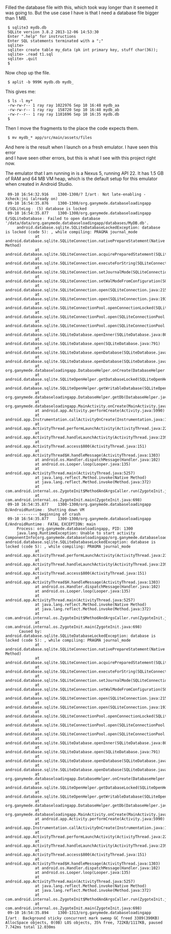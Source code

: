 
Filled the database file with this, which took way longer than it
seemed it was going to. But the use case I have is that I need a
database file bigger than 1 MB.

     $ sqlite3 mydb.db
     SQLite version 3.8.2 2013-12-06 14:53:30
     Enter ".help" for instructions
     Enter SQL statements terminated with a ";"
     sqlite> 
     sqlite> create table my_data (pk int primary key, stuff char(36));
     sqlite> .read t1.sql
     sqlite> .quit
     $ 

Now chop up the file.

     $ aplit -b 999K mydb.db mydb_

This gives me:

     $ ls -l my*
     -rw-rw-r-- 1 ray ray 1022976 Sep 10 16:48 mydb_aa
     -rw-rw-r-- 1 ray ray  158720 Sep 10 16:48 mydb_ab
     -rw-r--r-- 1 ray ray 1181696 Sep 10 16:35 mydb.db
     $

Then I move the fragments to the place the code expects them.

     $ mv mydb_* app/src/main/assets/files

And here is the result when I launch on a fresh emulator. I have seen this error\
and I have seen other errors, but this is what I see with this project right now.

The emulator that I am running in is a Nexus 5, running API 22. It has 1.5 GB of RAM
and 64 MB VM heap, which is the default setup for this emulator when created in Android Studio.


     09-10 16:54:32.916    1300-1300/? I/art﹕ Not late-enabling -Xcheck:jni (already on)
     09-10 16:54:35.876    1300-1300/org.ganymede.databaseloadingapp E/SQLiteLog﹕ (5) database is locked
     09-10 16:54:35.877    1300-1300/org.ganymede.databaseloadingapp E/SQLiteDatabase﹕ Failed to open database '/data/data/org.ganymede.databaseloadingapp/databases/MyDB.db'.
         android.database.sqlite.SQLiteDatabaseLockedException: database is locked (code 5): , while compiling: PRAGMA journal_mode
                 at android.database.sqlite.SQLiteConnection.nativePrepareStatement(Native Method)
                 at android.database.sqlite.SQLiteConnection.acquirePreparedStatement(SQLiteConnection.java:889)
                 at android.database.sqlite.SQLiteConnection.executeForString(SQLiteConnection.java:634)
                 at android.database.sqlite.SQLiteConnection.setJournalMode(SQLiteConnection.java:320)
                 at android.database.sqlite.SQLiteConnection.setWalModeFromConfiguration(SQLiteConnection.java:294)
                 at android.database.sqlite.SQLiteConnection.open(SQLiteConnection.java:215)
                 at android.database.sqlite.SQLiteConnection.open(SQLiteConnection.java:193)
                 at android.database.sqlite.SQLiteConnectionPool.openConnectionLocked(SQLiteConnectionPool.java:463)
                 at android.database.sqlite.SQLiteConnectionPool.open(SQLiteConnectionPool.java:185)
                 at android.database.sqlite.SQLiteConnectionPool.open(SQLiteConnectionPool.java:177)
                 at android.database.sqlite.SQLiteDatabase.openInner(SQLiteDatabase.java:806)
                 at android.database.sqlite.SQLiteDatabase.open(SQLiteDatabase.java:791)
                 at android.database.sqlite.SQLiteDatabase.openDatabase(SQLiteDatabase.java:694)
                 at android.database.sqlite.SQLiteDatabase.openDatabase(SQLiteDatabase.java:669)
                 at org.ganymede.databaseloadingapp.DatabaseHelper.onCreate(DatabaseHelper.java:60)
                 at android.database.sqlite.SQLiteOpenHelper.getDatabaseLocked(SQLiteOpenHelper.java:251)
                 at android.database.sqlite.SQLiteOpenHelper.getWritableDatabase(SQLiteOpenHelper.java:163)
                 at org.ganymede.databaseloadingapp.DatabaseHelper.getDb(DatabaseHelper.java:44)
                 at org.ganymede.databaseloadingapp.MainActivity.onCreate(MainActivity.java:18)
                 at android.app.Activity.performCreate(Activity.java:5990)
                 at android.app.Instrumentation.callActivityOnCreate(Instrumentation.java:1106)
                 at android.app.ActivityThread.performLaunchActivity(ActivityThread.java:2278)
                 at android.app.ActivityThread.handleLaunchActivity(ActivityThread.java:2390)
                 at android.app.ActivityThread.access$800(ActivityThread.java:151)
                 at android.app.ActivityThread$H.handleMessage(ActivityThread.java:1303)
                 at android.os.Handler.dispatchMessage(Handler.java:102)
                 at android.os.Looper.loop(Looper.java:135)
                 at android.app.ActivityThread.main(ActivityThread.java:5257)
                 at java.lang.reflect.Method.invoke(Native Method)
                 at java.lang.reflect.Method.invoke(Method.java:372)
                 at com.android.internal.os.ZygoteInit$MethodAndArgsCaller.run(ZygoteInit.java:903)
                 at com.android.internal.os.ZygoteInit.main(ZygoteInit.java:698)
     09-10 16:54:35.877    1300-1300/org.ganymede.databaseloadingapp D/AndroidRuntime﹕ Shutting down VM
         --------- beginning of crash
     09-10 16:54:35.877    1300-1300/org.ganymede.databaseloadingapp E/AndroidRuntime﹕ FATAL EXCEPTION: main
         Process: org.ganymede.databaseloadingapp, PID: 1300
         java.lang.RuntimeException: Unable to start activity ComponentInfo{org.ganymede.databaseloadingapp/org.ganymede.databaseloadingapp.MainActivity}: android.database.sqlite.SQLiteDatabaseLockedException: database is locked (code 5): , while compiling: PRAGMA journal_mode
                 at android.app.ActivityThread.performLaunchActivity(ActivityThread.java:2325)
                 at android.app.ActivityThread.handleLaunchActivity(ActivityThread.java:2390)
                 at android.app.ActivityThread.access$800(ActivityThread.java:151)
                 at android.app.ActivityThread$H.handleMessage(ActivityThread.java:1303)
                 at android.os.Handler.dispatchMessage(Handler.java:102)
                 at android.os.Looper.loop(Looper.java:135)
                 at android.app.ActivityThread.main(ActivityThread.java:5257)
                 at java.lang.reflect.Method.invoke(Native Method)
                 at java.lang.reflect.Method.invoke(Method.java:372)
                 at com.android.internal.os.ZygoteInit$MethodAndArgsCaller.run(ZygoteInit.java:903)
                 at com.android.internal.os.ZygoteInit.main(ZygoteInit.java:698)
          Caused by: android.database.sqlite.SQLiteDatabaseLockedException: database is locked (code 5): , while compiling: PRAGMA journal_mode
                 at android.database.sqlite.SQLiteConnection.nativePrepareStatement(Native Method)
                 at android.database.sqlite.SQLiteConnection.acquirePreparedStatement(SQLiteConnection.java:889)
                 at android.database.sqlite.SQLiteConnection.executeForString(SQLiteConnection.java:634)
                 at android.database.sqlite.SQLiteConnection.setJournalMode(SQLiteConnection.java:320)
                 at android.database.sqlite.SQLiteConnection.setWalModeFromConfiguration(SQLiteConnection.java:294)
                 at android.database.sqlite.SQLiteConnection.open(SQLiteConnection.java:215)
                 at android.database.sqlite.SQLiteConnection.open(SQLiteConnection.java:193)
                 at android.database.sqlite.SQLiteConnectionPool.openConnectionLocked(SQLiteConnectionPool.java:463)
                 at android.database.sqlite.SQLiteConnectionPool.open(SQLiteConnectionPool.java:185)
                 at android.database.sqlite.SQLiteConnectionPool.open(SQLiteConnectionPool.java:177)
                 at android.database.sqlite.SQLiteDatabase.openInner(SQLiteDatabase.java:806)
                 at android.database.sqlite.SQLiteDatabase.open(SQLiteDatabase.java:791)
                 at android.database.sqlite.SQLiteDatabase.openDatabase(SQLiteDatabase.java:694)
                 at android.database.sqlite.SQLiteDatabase.openDatabase(SQLiteDatabase.java:669)
                 at org.ganymede.databaseloadingapp.DatabaseHelper.onCreate(DatabaseHelper.java:60)
                 at android.database.sqlite.SQLiteOpenHelper.getDatabaseLocked(SQLiteOpenHelper.java:251)
                 at android.database.sqlite.SQLiteOpenHelper.getWritableDatabase(SQLiteOpenHelper.java:163)
                 at org.ganymede.databaseloadingapp.DatabaseHelper.getDb(DatabaseHelper.java:44)
                 at org.ganymede.databaseloadingapp.MainActivity.onCreate(MainActivity.java:18)
                 at android.app.Activity.performCreate(Activity.java:5990)
                 at android.app.Instrumentation.callActivityOnCreate(Instrumentation.java:1106)
                 at android.app.ActivityThread.performLaunchActivity(ActivityThread.java:2278)
                 at android.app.ActivityThread.handleLaunchActivity(ActivityThread.java:2390)
                 at android.app.ActivityThread.access$800(ActivityThread.java:151)
                 at android.app.ActivityThread$H.handleMessage(ActivityThread.java:1303)
                 at android.os.Handler.dispatchMessage(Handler.java:102)
                 at android.os.Looper.loop(Looper.java:135)
                 at android.app.ActivityThread.main(ActivityThread.java:5257)
                 at java.lang.reflect.Method.invoke(Native Method)
                 at java.lang.reflect.Method.invoke(Method.java:372)
                 at com.android.internal.os.ZygoteInit$MethodAndArgsCaller.run(ZygoteInit.java:903)
                 at com.android.internal.os.ZygoteInit.main(ZygoteInit.java:698)
     09-10 16:54:35.894    1300-1313/org.ganymede.databaseloadingapp I/art﹕ Background sticky concurrent mark sweep GC freed 3389(390KB) AllocSpace objects, 0(0B) LOS objects, 35% free, 722KB/1117KB, paused 7.742ms total 12.030ms

